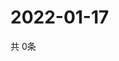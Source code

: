 # 2022-01-17
  共 0条

  <!-- BEGIN -->
  <!-- 最后更新时间Mon Jan 17 2022 15:05:00 GMT+0000 (Coordinated Universal Time) -->
  
  <!-- END -->
  
  